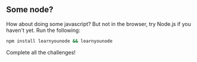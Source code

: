 ## Some node?
How about doing some javascript? But not in the browser, try Node.js if you haven't yet. Run the following:
```bash
npm install learnyounode && learnyounode
```
Complete all the challenges!